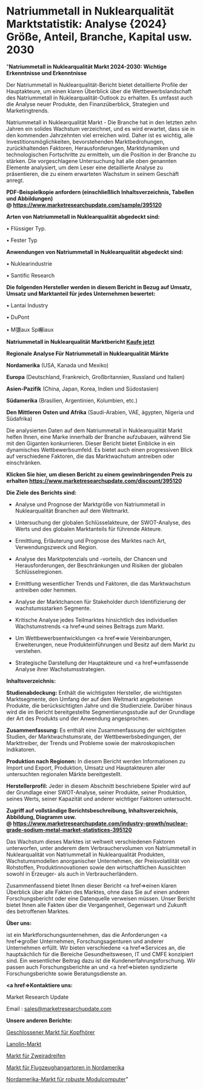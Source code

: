 # Natriummetall in Nuklearqualität Marktstatistik: Analyse {2024} Größe, Anteil, Branche, Kapital usw. 2030

"<strong>Natriummetall in Nuklearqualität Markt 2024-2030: Wichtige Erkenntnisse und Erkenntnisse</strong>

Der Natriummetall in Nuklearqualität-Bericht bietet detaillierte Profile der Hauptakteure, um einen klaren Überblick über die Wettbewerbslandschaft des Natriummetall in Nuklearqualität-Outlook zu erhalten. Es umfasst auch die Analyse neuer Produkte, den Finanzüberblick, Strategien und Marketingtrends.

Natriummetall in Nuklearqualität Markt - Die Branche hat in den letzten zehn Jahren ein solides Wachstum verzeichnet, und es wird erwartet, dass sie in den kommenden Jahrzehnten viel erreichen wird. Daher ist es wichtig, alle Investitionsmöglichkeiten, bevorstehenden Marktbedrohungen, zurückhaltenden Faktoren, Herausforderungen, Marktdynamiken und technologischen Fortschritte zu ermitteln, um die Position in der Branche zu stärken. Die vorgeschlagene Untersuchung hat alle oben genannten Elemente analysiert, um dem Leser eine detaillierte Analyse zu präsentieren, die zu einem erwarteten Wachstum in seinem Geschäft anregt.

<strong><b>PDF-Beispielkopie anfordern (einschließlich Inhaltsverzeichnis, Tabellen und Abbildungen) @ </b></strong><strong><a href=https://www.marketresearchupdate.com/sample/395120><strong>https://www.marketresearchupdate.com/sample/395120</u></a></strong></strong>

<strong>Arten von Natriummetall in Nuklearqualität abgedeckt sind:</strong>

• Flüssiger Typ.

• Fester Typ

<strong>Anwendungen von Natriummetall in Nuklearqualität abgedeckt sind:</strong>

• Nuklearindustrie

• Santific Research

<strong>Die folgenden Hersteller werden in diesem Bericht in Bezug auf Umsatz, Umsatz und Marktanteil für jedes Unternehmen bewertet:</strong>

• Lantai Industry

• DuPont

• M彋aux Sp嶰iaux

<strong>Natriummetall in Nuklearqualität Marktbericht <a href=https://www.marketresearchupdate.com/buynow/395120>Kaufe jetzt</a></strong>

<strong>Regionale Analyse Für Natriummetall in Nuklearqualität Märkte</strong>

<strong>Nordamerika</strong> (USA, Kanada und Mexiko)

<strong>Europa</strong> (Deutschland, Frankreich, Großbritannien, Russland und Italien)

<strong>Asien-Pazifik</strong> (China, Japan, Korea, Indien und Südostasien)

<strong>Südamerika</strong> (Brasilien, Argentinien, Kolumbien, etc.)

<strong>Den Mittleren</strong> <strong>Osten und Afrika</strong> (Saudi-Arabien, VAE, ägypten, Nigeria und Südafrika)

Die analysierten Daten auf dem Natriummetall in Nuklearqualität Markt helfen Ihnen, eine Marke innerhalb der Branche aufzubauen, während Sie mit den Giganten konkurrieren. Dieser Bericht bietet Einblicke in ein dynamisches Wettbewerbsumfeld. Es bietet auch einen progressiven Blick auf verschiedene Faktoren, die das Marktwachstum antreiben oder einschränken.

<strong>Klicken Sie hier, um diesen Bericht zu einem gewinnbringenden Preis zu erhalten
</strong><strong><a href=https://www.marketresearchupdate.com/discount/395120>https://www.marketresearchupdate.com/discount/395120</b></u></strong></a>

<strong>Die Ziele des Berichts sind:</strong>

- Analyse und Prognose der Marktgröße von Natriummetall in Nuklearqualität Branchen auf dem Weltmarkt.

- Untersuchung der globalen Schlüsselakteure, der SWOT-Analyse, des Werts und des globalen Marktanteils für führende Akteure.

- Ermittlung, Erläuterung und Prognose des Marktes nach Art, Verwendungszweck und Region.

- Analyse des Marktpotenzials und -vorteils, der Chancen und Herausforderungen, der Beschränkungen und Risiken der globalen Schlüsselregionen.

- Ermittlung wesentlicher Trends und Faktoren, die das Marktwachstum antreiben oder hemmen.

- Analyse der Marktchancen für Stakeholder durch Identifizierung der wachstumsstarken Segmente.

- Kritische Analyse jedes Teilmarktes hinsichtlich des individuellen Wachstumstrends <a href=>und</a> seines Beitrags zum Markt.

- Um Wettbewerbsentwicklungen <a href=>wie</a> Vereinbarungen, Erweiterungen, neue Produkteinführungen und Besitz auf dem Markt zu verstehen.

- Strategische Darstellung der Hauptakteure und <a href=>umfas</a>sende Analyse ihrer Wachstumsstrategien.

<strong>Inhaltsverzeichnis:</strong>

<strong>Studienabdeckung:</strong> Enthält die wichtigsten Hersteller, die wichtigsten Marktsegmente, den Umfang der auf dem Weltmarkt angebotenen Produkte, die berücksichtigten Jahre und die Studienziele. Darüber hinaus wird die im Bericht bereitgestellte Segmentierungsstudie auf der Grundlage der Art des Produkts und der Anwendung angesprochen.

<strong>Zusammenfassung:</strong> Es enthält eine Zusammenfassung der wichtigsten Studien, der Marktwachstumsrate, der Wettbewerbsbedingungen, der Markttreiber, der Trends und Probleme sowie der makroskopischen Indikatoren.

<strong>Produktion nach Regionen:</strong> In diesem Bericht werden Informationen zu Import und Export, Produktion, Umsatz und Hauptakteuren aller untersuchten regionalen Märkte bereitgestellt.

<strong>Herstellerprofil:</strong> Jeder in diesem Abschnitt beschriebene Spieler wird auf der Grundlage einer SWOT-Analyse, seiner Produkte, seiner Produktion, seines Werts, seiner Kapazität und anderer wichtiger Faktoren untersucht.

<strong><b>Zugriff auf vollständige Berichtsbeschreibung, Inhaltsverzeichnis, Abbildung, Diagramm usw. @ </b></strong><strong><a href=https://www.marketresearchupdate.com/industry-growth/nuclear-grade-sodium-metal-market-statistices-395120>https://www.marketresearchupdate.com/industry-growth/nuclear-grade-sodium-metal-market-statistices-395120</a></strong>

Das Wachstum dieses Marktes ist weltweit verschiedenen Faktoren unterworfen, unter anderem dem Verbrauchervolumen von Natriummetall in Nuklearqualität von Natriummetall in Nuklearqualität Produkten, Wachstumsmodellen anorganischer Unternehmen, der Preisvolatilität von Rohstoffen, Produktinnovationen sowie den wirtschaftlichen Aussichten sowohl in Erzeuger- als auch in Verbraucherländern.

Zusammenfassend bietet Ihnen dieser Bericht <a href=>einen</a> klaren Überblick über alle Fakten des Marktes, ohne dass Sie auf einen anderen Forschungsbericht oder eine Datenquelle verweisen müssen. Unser Bericht bietet Ihnen alle Fakten über die Vergangenheit, Gegenwart und Zukunft des betroffenen Marktes.

<strong>Über uns:</strong>

 ist ein Marktforschungsunternehmen, das die Anforderungen <a href=>großer</a> Unternehmen, Forschungsagenturen und anderer Unternehmen erfüllt. Wir bieten verschiedene <a href=>Services</a> an, die hauptsächlich für die Bereiche Gesundheitswesen, IT und CMFE konzipiert sind. Ein wesentlicher Beitrag dazu ist die Kundenerfahrungsforschung. Wir passen auch Forschungsberichte an und <a href=>bieten</a> syndizierte Forschungsberichte sowie Beratungsdienste an.

<strong><a href=>Kontaktiere uns:</a></strong>

Market Research Update

Email : sales@marketresearchupdate.com

<strong>Unsere anderen Berichte:</strong>

<a href=https://www.linkedin.com/pulse/closed-back-headphones-market-witness-huge-growth-2029>Geschlossener Markt für Kopfhörer</a>

<a href=https://www.linkedin.com/pulse/lanolin-market-future-scope-demands-projected-industry>Lanolin-Markt</a>

<a href=https://www.linkedin.com/pulse/two-wheeler-tires-market-size-share>Markt für Zweiradreifen</a>

<a href=https://www.linkedin.com/pulse/north-america-aircraft-hangar-doors-market-2023-demand>Markt für Flugzeughangartoren in Nordamerika</a>

<a href=https://www.linkedin.com/pulse/north-america-rugged-modules-computers-market>Nordamerika-Markt für robuste Modulcomputer</a>"
